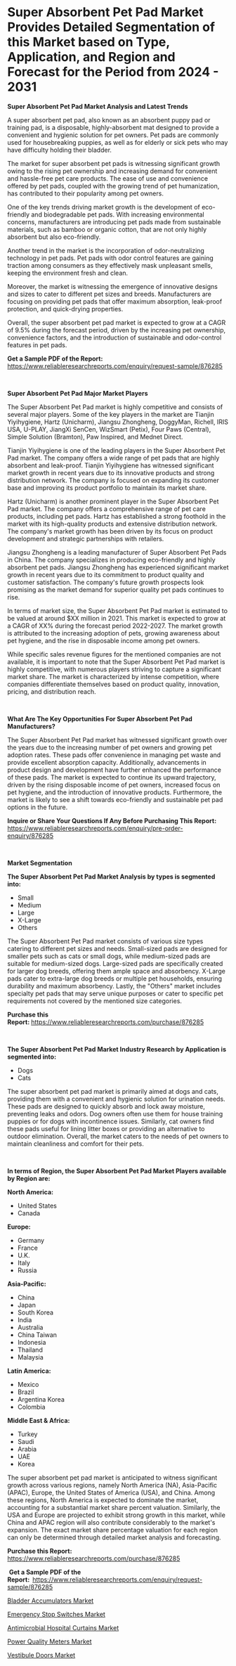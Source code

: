 <p><h1>Super Absorbent Pet Pad Market Provides Detailed Segmentation of this Market based on Type, Application, and Region and Forecast for the Period from 2024 - 2031</h1></p><p><strong>Super Absorbent Pet Pad Market Analysis and Latest Trends</strong></p>
<p><p>A super absorbent pet pad, also known as an absorbent puppy pad or training pad, is a disposable, highly-absorbent mat designed to provide a convenient and hygienic solution for pet owners. Pet pads are commonly used for housebreaking puppies, as well as for elderly or sick pets who may have difficulty holding their bladder.</p><p>The market for super absorbent pet pads is witnessing significant growth owing to the rising pet ownership and increasing demand for convenient and hassle-free pet care products. The ease of use and convenience offered by pet pads, coupled with the growing trend of pet humanization, has contributed to their popularity among pet owners.</p><p>One of the key trends driving market growth is the development of eco-friendly and biodegradable pet pads. With increasing environmental concerns, manufacturers are introducing pet pads made from sustainable materials, such as bamboo or organic cotton, that are not only highly absorbent but also eco-friendly.</p><p>Another trend in the market is the incorporation of odor-neutralizing technology in pet pads. Pet pads with odor control features are gaining traction among consumers as they effectively mask unpleasant smells, keeping the environment fresh and clean.</p><p>Moreover, the market is witnessing the emergence of innovative designs and sizes to cater to different pet sizes and breeds. Manufacturers are focusing on providing pet pads that offer maximum absorption, leak-proof protection, and quick-drying properties.</p><p>Overall, the super absorbent pet pad market is expected to grow at a CAGR of 9.5% during the forecast period, driven by the increasing pet ownership, convenience factors, and the introduction of sustainable and odor-control features in pet pads.</p></p>
<p><strong>Get a Sample PDF of the Report:&nbsp;</strong> <a href="https://www.reliableresearchreports.com/enquiry/request-sample/876285">https://www.reliableresearchreports.com/enquiry/request-sample/876285</a></p>
<p>&nbsp;</p>
<p><strong>Super Absorbent Pet Pad Major Market Players</strong></p>
<p><p>The Super Absorbent Pet Pad market is highly competitive and consists of several major players. Some of the key players in the market are Tianjin Yiyihygiene, Hartz (Unicharm), Jiangsu Zhongheng, DoggyMan, Richell, IRIS USA, U-PLAY, JiangXi SenCen, WizSmart (Petix), Four Paws (Central), Simple Solution (Bramton), Paw Inspired, and Mednet Direct.</p><p>Tianjin Yiyihygiene is one of the leading players in the Super Absorbent Pet Pad market. The company offers a wide range of pet pads that are highly absorbent and leak-proof. Tianjin Yiyihygiene has witnessed significant market growth in recent years due to its innovative products and strong distribution network. The company is focused on expanding its customer base and improving its product portfolio to maintain its market share.</p><p>Hartz (Unicharm) is another prominent player in the Super Absorbent Pet Pad market. The company offers a comprehensive range of pet care products, including pet pads. Hartz has established a strong foothold in the market with its high-quality products and extensive distribution network. The company's market growth has been driven by its focus on product development and strategic partnerships with retailers.</p><p>Jiangsu Zhongheng is a leading manufacturer of Super Absorbent Pet Pads in China. The company specializes in producing eco-friendly and highly absorbent pet pads. Jiangsu Zhongheng has experienced significant market growth in recent years due to its commitment to product quality and customer satisfaction. The company's future growth prospects look promising as the market demand for superior quality pet pads continues to rise.</p><p>In terms of market size, the Super Absorbent Pet Pad market is estimated to be valued at around $XX million in 2021. This market is expected to grow at a CAGR of XX% during the forecast period 2022-2027. The market growth is attributed to the increasing adoption of pets, growing awareness about pet hygiene, and the rise in disposable income among pet owners.</p><p>While specific sales revenue figures for the mentioned companies are not available, it is important to note that the Super Absorbent Pet Pad market is highly competitive, with numerous players striving to capture a significant market share. The market is characterized by intense competition, where companies differentiate themselves based on product quality, innovation, pricing, and distribution reach.</p></p>
<p>&nbsp;</p>
<p><strong>What Are The Key Opportunities For Super Absorbent Pet Pad Manufacturers?</strong></p>
<p><p>The Super Absorbent Pet Pad market has witnessed significant growth over the years due to the increasing number of pet owners and growing pet adoption rates. These pads offer convenience in managing pet waste and provide excellent absorption capacity. Additionally, advancements in product design and development have further enhanced the performance of these pads. The market is expected to continue its upward trajectory, driven by the rising disposable income of pet owners, increased focus on pet hygiene, and the introduction of innovative products. Furthermore, the market is likely to see a shift towards eco-friendly and sustainable pet pad options in the future.</p></p>
<p><strong>Inquire or Share Your Questions If Any Before Purchasing This Report:</strong> <a href="https://www.reliableresearchreports.com/enquiry/pre-order-enquiry/876285">https://www.reliableresearchreports.com/enquiry/pre-order-enquiry/876285</a></p>
<p>&nbsp;</p>
<p><strong>Market Segmentation</strong></p>
<p><strong>The Super Absorbent Pet Pad Market Analysis by types is segmented into:</strong></p>
<p><ul><li>Small</li><li>Medium</li><li>Large</li><li>X-Large</li><li>Others</li></ul></p>
<p><p>The Super Absorbent Pet Pad market consists of various size types catering to different pet sizes and needs. Small-sized pads are designed for smaller pets such as cats or small dogs, while medium-sized pads are suitable for medium-sized dogs. Large-sized pads are specifically created for larger dog breeds, offering them ample space and absorbency. X-Large pads cater to extra-large dog breeds or multiple pet households, ensuring durability and maximum absorbency. Lastly, the "Others" market includes specialty pet pads that may serve unique purposes or cater to specific pet requirements not covered by the mentioned size categories.</p></p>
<p><strong>Purchase this Report:&nbsp;</strong><a href="https://www.reliableresearchreports.com/purchase/876285">https://www.reliableresearchreports.com/purchase/876285</a></p>
<p>&nbsp;</p>
<p><strong>The Super Absorbent Pet Pad Market Industry Research by Application is segmented into:</strong></p>
<p><ul><li>Dogs</li><li>Cats</li></ul></p>
<p><p>The super absorbent pet pad market is primarily aimed at dogs and cats, providing them with a convenient and hygienic solution for urination needs. These pads are designed to quickly absorb and lock away moisture, preventing leaks and odors. Dog owners often use them for house training puppies or for dogs with incontinence issues. Similarly, cat owners find these pads useful for lining litter boxes or providing an alternative to outdoor elimination. Overall, the market caters to the needs of pet owners to maintain cleanliness and comfort for their pets.</p></p>
<p>&nbsp;</p>
<p><strong>In terms of Region, the Super Absorbent Pet Pad Market Players available by Region are:</strong></p>
<p>
    <p> <strong> North America: </strong>
        <ul>
            <li>United States</li>
            <li>Canada</li>
        </ul>
        </p> 
    <p> <strong> Europe: </strong>
        <ul>
            <li>Germany</li>
            <li>France</li>
            <li>U.K.</li>
            <li>Italy</li>
            <li>Russia</li>
        </ul>
        </p> 
    <p> <strong> Asia-Pacific: </strong>
        <ul>
            <li>China</li>
            <li>Japan</li>
            <li>South Korea</li>
            <li>India</li>
            <li>Australia</li>
            <li>China Taiwan</li>
            <li>Indonesia</li>
            <li>Thailand</li>
            <li>Malaysia</li>
        </ul>
        </p> 
    <p> <strong> Latin America: </strong>
        <ul>
            <li>Mexico</li>
            <li>Brazil</li>
            <li>Argentina Korea</li>
            <li>Colombia</li>
        </ul>
        </p> 
    <p> <strong> Middle East & Africa: </strong>
        <ul>
            <li>Turkey</li>
            <li>Saudi</li>
            <li>Arabia</li>
            <li>UAE</li>
            <li>Korea</li>
        </ul>
    </p>
    </p>
<p><p>The super absorbent pet pad market is anticipated to witness significant growth across various regions, namely North America (NA), Asia-Pacific (APAC), Europe, the United States of America (USA), and China. Among these regions, North America is expected to dominate the market, accounting for a substantial market share percent valuation. Similarly, the USA and Europe are projected to exhibit strong growth in this market, while China and APAC region will also contribute considerably to the market's expansion. The exact market share percentage valuation for each region can only be determined through detailed market analysis and forecasting.</p></p>
<p><strong>Purchase this Report: </strong><a href="https://www.reliableresearchreports.com/purchase/876285">https://www.reliableresearchreports.com/purchase/876285</a></p>
<p>&nbsp;<strong>Get a Sample PDF of the Report:&nbsp;&nbsp;</strong><a href="https://www.reliableresearchreports.com/enquiry/request-sample/876285">https://www.reliableresearchreports.com/enquiry/request-sample/876285</a></p>
<p><strong></strong></p>
<p><p><a href="https://medium.com/p/709e4c03ee43/edit">Bladder Accumulators Market</a></p><p><a href="https://medium.com/p/0fb5be8c17a1/edit">Emergency Stop Switches Market</a></p><p><a href="https://medium.com/@brayanborer_28299/antimicrobial-hospital-curtains-market-trends-and-market-analysis-forecasted-for-period-2024-2031-99041ad3815d">Antimicrobial Hospital Curtains Market</a></p><p><a href="https://medium.com/p/ac3ffccc5910/edit">Power Quality Meters Market</a></p><p><a href="https://medium.com/@brayanborer_28299/vestibule-doors-market-insight-market-trends-growth-forecasted-from-2024-to-2031-fa2f865631e8">Vestibule Doors Market</a></p></p>